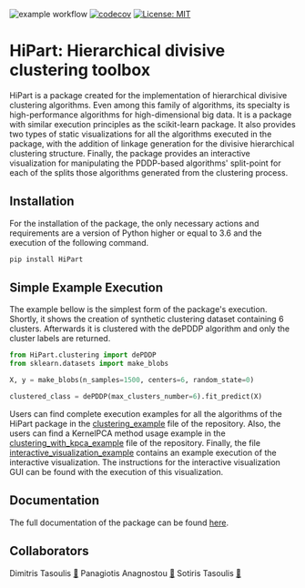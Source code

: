 ![example workflow](https://github.com/panagiotisanagnostou/HiPart/actions/workflows/python-app.yml/badge.svg)
[![codecov](https://codecov.io/gh/panagiotisanagnostou/HiPart/branch/main/graph/badge.svg?token=FHoZrLjqfj)](https://codecov.io/gh/panagiotisanagnostou/HiPart)
[![License: MIT](https://img.shields.io/badge/License-MIT-yellow.svg)](https://github.com/panagiotisanagnostou/HiPart/blob/main/LICENSE)

HiPart: Hierarchical divisive clustering toolbox
================================================
HiPart is a package created for the implementation of hierarchical divisive clustering algorithms. Even among this family of algorithms, its specialty is high-performance algorithms for high-dimensional big data. It is a package with similar execution principles as the scikit-learn package. It also provides two types of static visualizations for all the algorithms executed in the package, with the addition of linkage generation for the divisive hierarchical clustering structure. Finally, the package provides an interactive visualization for manipulating the PDDP-based algorithms' split-point for each of the splits those algorithms generated from the clustering process.

Installation
------------
For the installation of the package, the only necessary actions and requirements are a version of Python higher or equal to 3.6 and the execution of the following command.

```bash
pip install HiPart
```

Simple Example Execution
------------------------
The example bellow is the simplest form of the package's execution. Shortly, it shows the creation of synthetic clustering dataset containing 6 clusters. Afterwards it is clustered with the dePDDP algorithm and only the cluster labels are returned.

```python
from HiPart.clustering import dePDDP
from sklearn.datasets import make_blobs

X, y = make_blobs(n_samples=1500, centers=6, random_state=0)

clustered_class = dePDDP(max_clusters_number=6).fit_predict(X)
```

Users can find complete execution examples for all the algorithms of the HiPart package in the [clustering_example](https://github.com/panagiotisanagnostou/HiPart/blob/main/clustering_example.py) file of the repository. Also, the users can find a KernelPCA method usage example in the [clustering_with_kpca_example](https://github.com/panagiotisanagnostou/HiPart/blob/main/clustering_with_kpca_example.py) file of the repository. Finally, the file [interactive_visualization_example](https://github.com/panagiotisanagnostou/HiPart/blob/main/interactive_visualization_example.py) contains an example execution of the interactive visualization. The instructions for the interactive visualization GUI can be found with the execution of this visualization.

Documentation
-------------
The full documentation of the package can be found [here](https://hipart.readthedocs.io).

Collaborators
-------------
Dimitris Tasoulis [:email:](d.tasoulis@thesignalgroup.com)
Panagiotis Anagnostou [:email:](panagno@uth.gr)
Sotiris Tasoulis [:email:](stasoulis@uth.gr)
